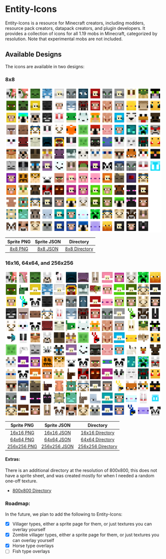 # Entity-Icons

Entity-Icons is a resource for Minecraft creators, including modders, resource pack creators, datapack creators, and plugin developers. It provides a collection of icons for all 1.19 mobs in Minecraft, categorized by resolution. Note that experimental mobs are not included.


## Available Designs

The icons are available in two designs:

### 8x8

![image](https://github.com/ADHDMC/Entity-Icons/blob/main/Entities/8x8_display.png?raw=true)

|                                       Sprite PNG                                       |                                        Sprite JSON                                         |                                   Directory                                    |
|:--------------------------------------------------------------------------------------:|:------------------------------------------------------------------------------------------:|:------------------------------------------------------------------------------:|
| [8x8 PNG](https://github.com/ADHDMC/Entity-Icons/blob/main/Entities/8x8/8x8_sheet.png) | [8x8 JSON](https://github.com/ADHDMC/Entity-Icons/blob/main/Entities/8x8/8x8_sprites.json) | [8x8 Directory](https://github.com/ADHDMC/Entity-Icons/tree/main/Entities/8x8) |


### 16x16, 64x64, and 256x256

![image](https://github.com/ADHDMC/Entity-Icons/blob/main/Entities/16x16_display.png?raw=true)

|                                                  Sprite PNG                                                  |                                              Sprite JSON                                               |                                       Directory                                        |
|:------------------------------------------------------------------------------------------------------------:|:------------------------------------------------------------------------------------------------------:|:--------------------------------------------------------------------------------------:|
|    [16x16 PNG](https://raw.githubusercontent.com/ADHDMC/Entity-Icons/main/Entities/16x16/16x16_sheet.png)    |    [16x16 JSON](https://github.com/ADHDMC/Entity-Icons/blob/main/Entities/16x16/16x16_sprites.json)    |   [16x16 Directory](https://github.com/ADHDMC/Entity-Icons/tree/main/Entities/16x16)   |
|    [64x64 PNG](https://raw.githubusercontent.com/ADHDMC/Entity-Icons/main/Entities/64x64/64x64_sheet.png)    |    [64x64 JSON](https://github.com/ADHDMC/Entity-Icons/blob/main/Entities/64x64/64x64_sprites.json)    |   [64x64 Directory](https://github.com/ADHDMC/Entity-Icons/tree/main/Entities/64x64)   |
| [256x256 PNG](https://raw.githubusercontent.com/ADHDMC/Entity-Icons/main/Entities/256x256/256x256_sheet.png) | [256x256 JSON](https://github.com/ADHDMC/Entity-Icons/blob/main/Entities/256x256/256x256_sprites.json) | [256x256 Directory](https://github.com/ADHDMC/Entity-Icons/tree/main/Entities/256x256) |


#### Extras:
There is an additional directory at the resolution of 800x800, this does not have a sprite sheet, and was created mostly for when I needed a random one-off texture.
 - [800x800 Directory](https://github.com/ADHDMC/Entity-Icons/tree/main/Entities/800x800)


### Roadmap:
In the future, we plan to add the following to Entity-Icons:

- [x] Villager types, either a sprite page for them, or just textures you can overlay yourself
- [x] Zombie villager types, either a sprite page for them, or just textures you can overlay yourself
- [x] Horse type overlays
- [ ] Fish type overlays

